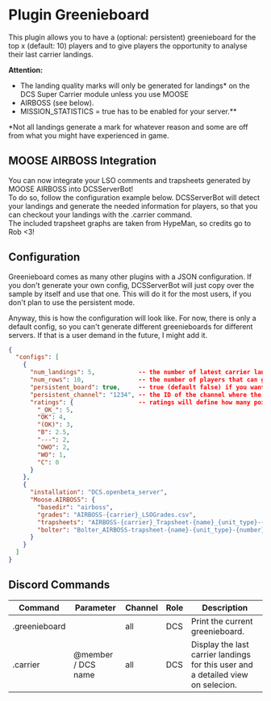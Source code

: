 # Plugin Greenieboard
This plugin allows you to have a (optional: persistent) greenieboard for the top x (default: 10) players and to give 
players the opportunity to analyse their last carrier landings.

**__Attention:__**<br/> 
- The landing quality marks will only be generated for landings\* on the DCS Super Carrier module unless you use MOOSE 
- AIRBOSS (see below).</br>
- MISSION_STATISTICS = true has to be enabled for your server.**
<p></p>
*Not all landings generate a mark for whatever reason and some are off from what you might have experienced in game.

## MOOSE AIRBOSS Integration
You can now integrate your LSO comments and trapsheets generated by MOOSE AIRBOSS into DCSServerBot!<br>
To do so, follow the configuration example below. DCSServerBot will detect your landings and generate the needed 
information for players, so that you can checkout your landings with the .carrier command.<br>
The included trapsheet graphs are taken from HypeMan, so credits go to Rob <3!

## Configuration
Greenieboard comes as many other plugins with a JSON configuration. If you don't generate your own config, DCSServerBot
will just copy over the sample by itself and use that one. This will do it for the most users, if you don't plan to
use the persistent mode.

Anyway, this is how the configuration will look like. For now, there is only a default config, so you can't generate
different greenieboards for different servers. If that is a user demand in the future, I might add it.

```json
{
  "configs": [
    {
      "num_landings": 5,            -- the number of latest carrier landings you get, if you use the .carrier command
      "num_rows": 10,               -- the number of players that can get on the greenieboard (there might be discord limits)
      "persistent_board": true,     -- true (default false) if you want a persistent board displayed somewhere in your discord
      "persistent_channel": "1234", -- the ID of the channel where the greenieboard should be displayed
      "ratings": {                  -- ratings will define how many points you get for which LSO rating (see SC documentation for details)
        "_OK_": 5,
        "OK": 4,
        "(OK)": 3,
        "B": 2.5,
        "---": 2,
        "OWO": 2,
        "WO": 1,
        "C": 0
      }
    },
    {
      "installation": "DCS.openbeta_server",
      "Moose.AIRBOSS": {
        "basedir": "airboss",
        "grades": "AIRBOSS-{carrier}_LSOGrades.csv",
        "trapsheets": "AIRBOSS-{carrier}_Trapsheet-{name}_{unit_type}-{number}.csv",
        "bolter": "Bolter_AIRBOSS-trapsheet-{name}-{unit_type}-{number}.csv"
      }
    }
  ]
}
```

## Discord Commands

| Command         | Parameter          | Channel       | Role      | Description                                                                       |
|-----------------|--------------------|---------------|-----------|-----------------------------------------------------------------------------------|
| .greenieboard   |                    | all           | DCS       | Print the current greenieboard.                                                   |
| .carrier        | @member / DCS name | all           | DCS       | Display the last carrier landings for this user and a detailed view on selecion.  |
